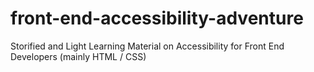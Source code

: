 # front-end-accessibility-adventure
Storified and Light Learning Material on Accessibility for Front End Developers (mainly HTML / CSS)
